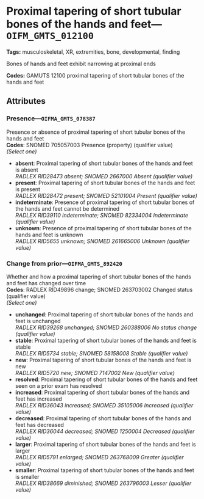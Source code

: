 # Proximal tapering of short tubular bones of the hands and feet—`OIFM_GMTS_012100`

**Tags:** musculoskeletal, XR, extremities, bone, developmental, finding

Bones of hands and feet exhibit narrowing at proximal ends

**Codes:** GAMUTS 12100 proximal tapering of short tubular bones of the hands and feet

## Attributes

### Presence—`OIFMA_GMTS_078387`

Presence or absence of proximal tapering of short tubular bones of the hands and feet  
**Codes**: SNOMED 705057003 Presence (property) (qualifier value)  
*(Select one)*

- **absent**: Proximal tapering of short tubular bones of the hands and feet is absent  
_RADLEX RID28473 absent; SNOMED 2667000 Absent (qualifier value)_
- **present**: Proximal tapering of short tubular bones of the hands and feet is present  
_RADLEX RID28472 present; SNOMED 52101004 Present (qualifier value)_
- **indeterminate**: Presence of proximal tapering of short tubular bones of the hands and feet cannot be determined  
_RADLEX RID39110 indeterminate; SNOMED 82334004 Indeterminate (qualifier value)_
- **unknown**: Presence of proximal tapering of short tubular bones of the hands and feet is unknown  
_RADLEX RID5655 unknown; SNOMED 261665006 Unknown (qualifier value)_

### Change from prior—`OIFMA_GMTS_892420`

Whether and how a proximal tapering of short tubular bones of the hands and feet has changed over time  
**Codes**: RADLEX RID49896 change; SNOMED 263703002 Changed status (qualifier value)  
*(Select one)*

- **unchanged**: Proximal tapering of short tubular bones of the hands and feet is unchanged  
_RADLEX RID39268 unchanged; SNOMED 260388006 No status change (qualifier value)_
- **stable**: Proximal tapering of short tubular bones of the hands and feet is stable  
_RADLEX RID5734 stable; SNOMED 58158008 Stable (qualifier value)_
- **new**: Proximal tapering of short tubular bones of the hands and feet is new  
_RADLEX RID5720 new; SNOMED 7147002 New (qualifier value)_
- **resolved**: Proximal tapering of short tubular bones of the hands and feet seen on a prior exam has resolved  
- **increased**: Proximal tapering of short tubular bones of the hands and feet has increased  
_RADLEX RID36043 increased; SNOMED 35105006 Increased (qualifier value)_
- **decreased**: Proximal tapering of short tubular bones of the hands and feet has decreased  
_RADLEX RID36044 decreased; SNOMED 1250004 Decreased (qualifier value)_
- **larger**: Proximal tapering of short tubular bones of the hands and feet is larger  
_RADLEX RID5791 enlarged; SNOMED 263768009 Greater (qualifier value)_
- **smaller**: Proximal tapering of short tubular bones of the hands and feet is smaller  
_RADLEX RID38669 diminished; SNOMED 263796003 Lesser (qualifier value)_
